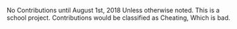 No Contributions until August 1st, 2018 Unless otherwise noted.
This is a school project.
Contributions would be classified as Cheating, Which is bad.
